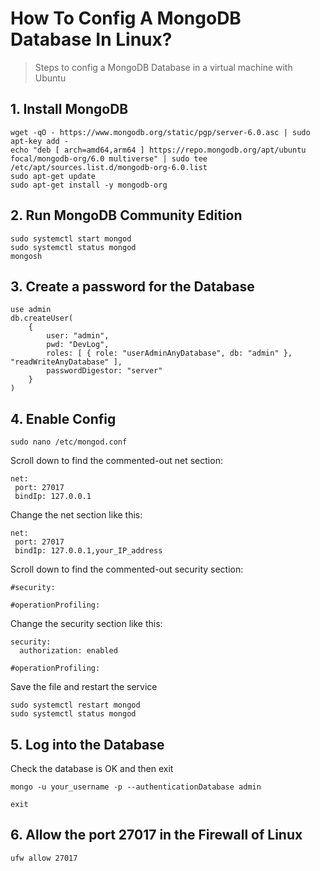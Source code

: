 # How To Config A MongoDB Database In Linux?

> Steps to config a MongoDB Database in a virtual machine with Ubuntu

## 1. Install MongoDB

```
wget -qO - https://www.mongodb.org/static/pgp/server-6.0.asc | sudo apt-key add -
echo "deb [ arch=amd64,arm64 ] https://repo.mongodb.org/apt/ubuntu focal/mongodb-org/6.0 multiverse" | sudo tee /etc/apt/sources.list.d/mongodb-org-6.0.list
sudo apt-get update
sudo apt-get install -y mongodb-org
```

## 2. Run MongoDB Community Edition

```
sudo systemctl start mongod
sudo systemctl status mongod
mongosh
```

## 3. Create a password for the Database

```
use admin
db.createUser(
	{
		user: "admin",
		pwd: "DevLog",
		roles: [ { role: "userAdminAnyDatabase", db: "admin" }, "readWriteAnyDatabase" ],
		passwordDigestor: "server"
	}
)
```

## 4. Enable Config

```
sudo nano /etc/mongod.conf
```

Scroll down to find the commented-out net section:

```
net:
 port: 27017
 bindIp: 127.0.0.1
```

Change the net section like this:

```
net:
 port: 27017
 bindIp: 127.0.0.1,your_IP_address
```

Scroll down to find the commented-out security section:

```
#security:

#operationProfiling:
```

Change the security section like this:

```
security:
  authorization: enabled

#operationProfiling:
```

Save the file and restart the service

```
sudo systemctl restart mongod
sudo systemctl status mongod
```

## 5. Log into the Database

Check the database is OK and then exit

```
mongo -u your_username -p --authenticationDatabase admin

exit
```

## 6. Allow the port 27017 in the Firewall of Linux

```
ufw allow 27017
```